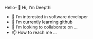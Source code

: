 Hello- 👋 Hi, I’m Deepthi
- 👀 I’m interested in software developer
- 🌱 I’m currently learning github
- 💞️ I’m looking to collaborate on ...
- 📫 How to reach me ...

<!---
sbdeepthi/sbdeepthi is a ✨ special ✨ repository because its `README.md` (this file) appears on your GitHub profile.
You can click the Preview link to take a look at your changes.
--->
